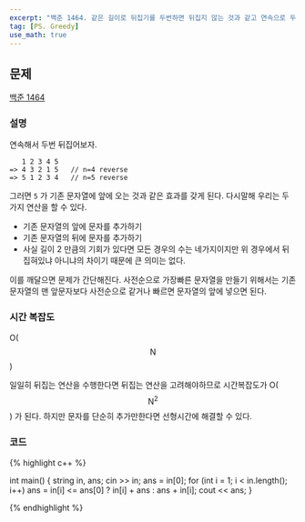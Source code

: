 ```yaml
---
excerpt: "백준 1464. 같은 길이로 뒤집기를 두번하면 뒤집지 않는 것과 같고 연속으로 두번 뒤집기를 하면 특정한 효과가 있음"
tag: [PS. Greedy]
use_math: true
---
```


## 문제

[백준 1464](https://www.acmicpc.net/problem/1464)


### 설명

연속해서 두번 뒤집어보자.

```
   1 2 3 4 5  
=> 4 3 2 1 5   // n=4 reverse  
=> 5 1 2 3 4   // n=5 reverse
```

그러면 ```5``` 가 기존 문자열에 앞에 오는 것과 같은 효과를 갖게 된다. 다시말해 우리는 두가지 연산을 할 수 있다.
+ 기존 문자열의 앞에 문자를 추가하기
+ 기존 문자열의 뒤에 문자를 추가하기
+ 사실 길이 2 만큼의 기회가 있다면 모든 경우의 수는 네가지이지만 위 경우에서 뒤집혀있냐 아니냐의 차이기 때문에 큰 의미는 없다.

이를 깨달으면 문제가 간단해진다. 사전순으로 가장빠른 문자열을 만들기 위해서는 기존 문자열의 맨 앞문자보다 사전순으로 같거나 빠르면 문자열의 앞에 넣으면 된다.


### 시간 복잡도

O($$ \mathrm{N} $$)

일일히 뒤집는 연산을 수행한다면 뒤집는 연산을 고려해야하므로 시간복잡도가 O($$ \mathrm{N}^2 $$) 가 된다. 하지만 문자를 단순히 추가만한다면 선형시간에 해결할 수 있다.


### 코드

{% highlight c++ %}

int main()
{
	string in, ans; 
	cin >> in; ans = in[0];
	for (int i = 1; i < in.length(); i++)
		ans = in[i] <= ans[0] ? in[i] + ans : ans + in[i];
	cout << ans;
}

{% endhighlight %}
